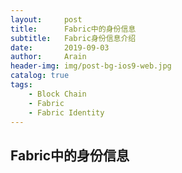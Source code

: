 ```yaml
---
layout:     post
title:      Fabric中的身份信息
subtitle:   Fabric身份信息介绍
date:       2019-09-03
author:     Arain
header-img: img/post-bg-ios9-web.jpg
catalog: true
tags:
    - Block Chain
    - Fabric
    - Fabric Identity
---
```


## Fabric中的身份信息

